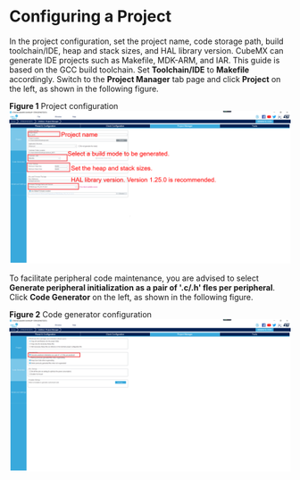# Configuring a Project<a name="EN-US_TOPIC_0314628518"></a>

In the project configuration, set the project name, code storage path, build toolchain/IDE, heap and stack sizes, and HAL library version. CubeMX can generate IDE projects such as Makefile, MDK-ARM, and IAR. This guide is based on the GCC build toolchain. Set  **Toolchain/IDE**  to  **Makefile**  accordingly. Switch to the  **Project Manager**  tab page and click  **Project**  on the left, as shown in the following figure.

**Figure  1**  Project configuration<a name="fig1322816561169"></a>  
![](figures/project_configuration.png "project-configuration")

To facilitate peripheral code maintenance, you are advised to select  **Generate peripheral initialization as a pair of '.c/.h' fles per peripheral**. Click  **Code Generator**  on the left, as shown in the following figure.

**Figure  2**  Code generator configuration<a name="fig1246184715710"></a>  
![](figures/code_generator_configuration.png "code-generator-configuration")

